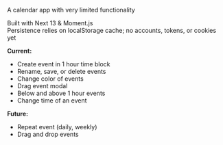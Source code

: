 A calendar app with very limited functionality  

Built with Next 13 & Moment.js  
Persistence relies on localStorage cache; no accounts, tokens, or cookies yet

**Current:**  
- Create event in 1 hour time block  
- Rename, save, or delete events
- Change color of events
- Drag event modal
- Below and above 1 hour events  
- Change time of an event  

**Future:**  
- Repeat event (daily, weekly)  
- Drag and drop events  
